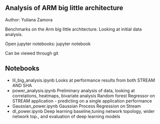 ## Analysis of ARM big little architecture 

Author: Yuliana Zamora

Benchmarks on the Arm big little architecture. Looking at initial data analysis.

Open jupyter notebooks: jupyter notebook

Can be viewed through git

## Notebooks
* lil\_big\_analysis.ipynb	Looks at performance results from both STREAM AND SHA
* power\_analysis.ipynb		Preliminary analysis of data, looking at correlations, heatmaps, bivariate analysis
				Random forest Regressor on STREAM application - predicting on a single application 
				performance
* Gaussian\_power.ipynb		Gaussian Process Regression on Stream
* dl\_power.ipynb		Deep learning baseline,tuning network topology, wider network top., and evaluation
				of deep learning models
  
